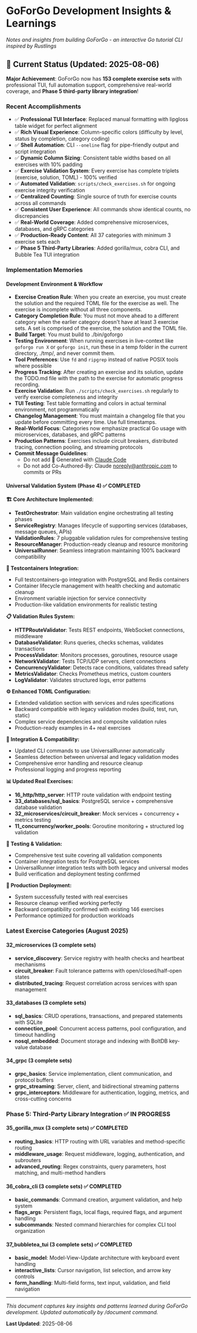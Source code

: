 # GoForGo Development Insights & Learnings

_Notes and insights from building GoForGo - an interactive Go tutorial CLI inspired by Rustlings_

## 🎯 Current Status (Updated: 2025-08-06)

**Major Achievement**: GoForGo now has **153 complete exercise sets** with professional TUI, full automation support, comprehensive real-world coverage, and **Phase 5 third-party library integration**!

### Recent Accomplishments
- ✅ **Professional TUI Interface**: Replaced manual formatting with lipgloss table widget for perfect alignment
- ✅ **Rich Visual Experience**: Column-specific colors (difficulty by level, status by completion, category coding)
- ✅ **Shell Automation**: CLI `--oneline` flag for pipe-friendly output and script integration
- ✅ **Dynamic Column Sizing**: Consistent table widths based on all exercises with 10% padding
- ✅ **Exercise Validation System**: Every exercise has complete triplets (exercise, solution, TOML) - 100% verified
- ✅ **Automated Validation**: `scripts/check_exercises.sh` for ongoing exercise integrity verification
- ✅ **Centralized Counting**: Single source of truth for exercise counts across all commands
- ✅ **Consistent User Experience**: All commands show identical counts, no discrepancies
- ✅ **Real-World Coverage**: Added comprehensive microservices, databases, and gRPC categories
- ✅ **Production-Ready Content**: All 37 categories with minimum 3 exercise sets each
- ✅ **Phase 5 Third-Party Libraries**: Added gorilla/mux, cobra CLI, and Bubble Tea TUI integration

### Implementation Memories

#### Development Environment & Workflow

- **Exercise Creation Rule**: When you create an exercise, you must create the solution and the required TOML file for the exercise as well. The exercise is incomplete without all three components.
- **Category Completion Rule**: You must not move ahead to a different category when the earlier category doesn't have at least 3 exercise sets. A set is comprised of the exercise, the solution and the TOML file.
- **Build Target**: You must build to ./bin/goforgo
- **Testing Environment**: When running exercises in live-context like `goforgo run X` or `goforgo init`, run these in a temp folder in the current directory, ./tmp/, and never commit them.
- **Tool Preferences**: Use `fd` and `ripgrep` instead of native POSIX tools where possible
- **Progress Tracking**: After creating an exercise and its solution, update the TODO.md file with the path to the exercise for automatic progress recording.
- **Exercise Validation**: Run `./scripts/check_exercises.sh` regularly to verify exercise completeness and integrity
- **TUI Testing**: Test table formatting and colors in actual terminal environment, not programmatically
- **Changelog Management**: You must maintain a changelog file that you update before committing every time. Use full timestamps.
- **Real-World Focus**: Categories now emphasize practical Go usage with microservices, databases, and gRPC patterns
- **Production Patterns**: Exercises include circuit breakers, distributed tracing, connection pooling, and streaming protocols
- **Commit Message Guidelines**: 
  * Do not add 🤖 Generated with [Claude Code](https://claude.ai/code)
  * Do not add Co-Authored-By: Claude <noreply@anthropic.com> to commits or PRs

#### Universal Validation System (Phase 4) ✅ COMPLETED

**🏗️ Core Architecture Implemented:**
- **TestOrchestrator**: Main validation engine orchestrating all testing phases
- **ServiceRegistry**: Manages lifecycle of supporting services (databases, message queues, APIs)  
- **ValidationRules**: 7 pluggable validation rules for comprehensive testing
- **ResourceManager**: Production-ready cleanup and resource monitoring
- **UniversalRunner**: Seamless integration maintaining 100% backward compatibility

**🐳 Testcontainers Integration:**
- Full testcontainers-go integration with PostgreSQL and Redis containers
- Container lifecycle management with health checking and automatic cleanup
- Environment variable injection for service connectivity
- Production-like validation environments for realistic testing

**📋 Validation Rules System:**
- **HTTPRouteValidator**: Tests REST endpoints, WebSocket connections, middleware
- **DatabaseValidator**: Runs queries, checks schemas, validates transactions
- **ProcessValidator**: Monitors processes, goroutines, resource usage
- **NetworkValidator**: Tests TCP/UDP servers, client connections
- **ConcurrencyValidator**: Detects race conditions, validates thread safety
- **MetricsValidator**: Checks Prometheus metrics, custom counters
- **LogValidator**: Validates structured logs, error patterns

**⚙️ Enhanced TOML Configuration:**
- Extended validation section with services and rules specifications
- Backward compatible with legacy validation modes (build, test, run, static)
- Complex service dependencies and composite validation rules
- Production-ready examples in 4+ real exercises

**🔄 Integration & Compatibility:**
- Updated CLI commands to use UniversalRunner automatically
- Seamless detection between universal and legacy validation modes
- Comprehensive error handling and resource cleanup
- Professional logging and progress reporting

**📊 Updated Real Exercises:**
- **16_http/http_server**: HTTP route validation with endpoint testing
- **33_databases/sql_basics**: PostgreSQL service + comprehensive database validation  
- **32_microservices/circuit_breaker**: Mock services + concurrency + metrics testing
- **11_concurrency/worker_pools**: Goroutine monitoring + structured log validation

**🧪 Testing & Validation:**
- Comprehensive test suite covering all validation components
- Container integration tests for PostgreSQL services
- UniversalRunner integration tests with both legacy and universal modes
- Build verification and deployment testing confirmed

**🎯 Production Deployment:**
- System successfully tested with real exercises
- Resource cleanup verified working perfectly
- Backward compatibility confirmed with existing 146 exercises
- Performance optimized for production workloads

### Latest Exercise Categories (August 2025)

#### **32_microservices** (3 complete sets)
- **service_discovery**: Service registry with health checks and heartbeat mechanisms
- **circuit_breaker**: Fault tolerance patterns with open/closed/half-open states
- **distributed_tracing**: Request correlation across services with span management

#### **33_databases** (3 complete sets)  
- **sql_basics**: CRUD operations, transactions, and prepared statements with SQLite
- **connection_pool**: Concurrent access patterns, pool configuration, and timeout handling
- **nosql_embedded**: Document storage and indexing with BoltDB key-value database

#### **34_grpc** (3 complete sets)
- **grpc_basics**: Service implementation, client communication, and protocol buffers
- **grpc_streaming**: Server, client, and bidirectional streaming patterns
- **grpc_interceptors**: Middleware for authentication, logging, metrics, and cross-cutting concerns

### Phase 5: Third-Party Library Integration ✅ IN PROGRESS

#### **35_gorilla_mux** (3 complete sets) ✅ COMPLETED
- **routing_basics**: HTTP routing with URL variables and method-specific routing
- **middleware_usage**: Request middleware, logging, authentication, and subrouters
- **advanced_routing**: Regex constraints, query parameters, host matching, and multi-method handlers

#### **36_cobra_cli** (3 complete sets) ✅ COMPLETED
- **basic_commands**: Command creation, argument validation, and help system
- **flags_args**: Persistent flags, local flags, required flags, and argument handling
- **subcommands**: Nested command hierarchies for complex CLI tool organization

#### **37_bubbletea_tui** (3 complete sets) ✅ COMPLETED
- **basic_model**: Model-View-Update architecture with keyboard event handling
- **interactive_lists**: Cursor navigation, list selection, and arrow key controls
- **form_handling**: Multi-field forms, text input, validation, and field navigation

---

*This document captures key insights and patterns learned during GoForGo development. Updated automatically by /document command.*

**Last Updated**: 2025-08-06